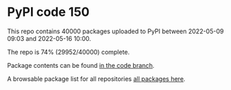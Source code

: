 # PyPI code 150

This repo contains 40000 packages uploaded to PyPI between 
2022-05-09 09:03 and 2022-05-16 10:00.

The repo is 74% (29952/40000) complete.

Package contents can be found [in the code branch](https://github.com/pypi-data/pypi-mirror-150/tree/code/packages).

A browsable package list for all repositories [all packages here](https://pypi-data.github.io/website/repositories/pypi-mirror-150).


